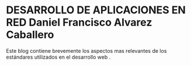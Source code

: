 # DESARROLLO DE APLICACIONES EN RED Daniel Francisco Alvarez Caballero
Este blog contiene brevemente  los  aspectos  mas  relevantes  de  los  estándares  utilizados  en  el  desarrollo  web .
